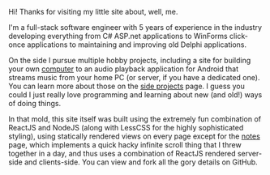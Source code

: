 Hi! Thanks for visiting my little site about, well, me.

I'm a full-stack software engineer with 5 years of experience in the industry
developing everything from C# ASP.net applications to WinForms click-once applications
to maintaining and improving old Delphi applications.

On the side I pursue multiple hobby projects, including a site for building your own
[computer](http://deliciouspc.com) to an audio playback application for Android
that streams music from your home PC (or server, if you have a dedicated one). You can learn
more about those on the [side projects](/projects) page. I guess you could I just
really love programming and learning about new (and old!) ways of doing things.

In that mold, this site itself was built using the extremely fun combination
of ReactJS and NodeJS (along with LessCSS for the highly sophisticated styling),
using statically rendered views on every page except for the [notes](/notes) page,
which implements a quick hacky infinite scroll thing that I threw together in a day,
and thus uses a combination of ReactJS rendered server-side and clients-side.
You can view and fork all the gory details on GitHub.
